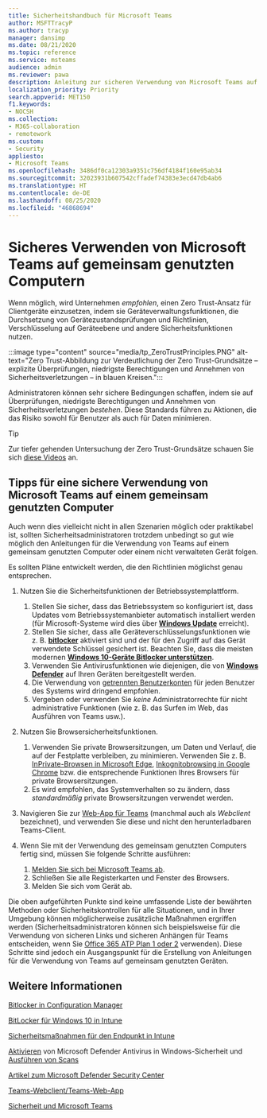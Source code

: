 ```yaml
---
title: Sicherheitshandbuch für Microsoft Teams
author: MSFTTracyP
ms.author: tracyp
manager: dansimp
ms.date: 08/21/2020
ms.topic: reference
ms.service: msteams
audience: admin
ms.reviewer: pawa
description: Anleitung zur sicheren Verwendung von Microsoft Teams auf einem gemeinsam genutzten Computer am Arbeitsplatz.
localization_priority: Priority
search.appverid: MET150
f1.keywords:
- NOCSH
ms.collection:
- M365-collaboration
- remotework
ms.custom:
- Security
appliesto:
- Microsoft Teams
ms.openlocfilehash: 3486df0ca12303a9351c756df4184f160e95ab34
ms.sourcegitcommit: 32023931b607542cffadef74383e3ecd47db4ab6
ms.translationtype: HT
ms.contentlocale: de-DE
ms.lasthandoff: 08/25/2020
ms.locfileid: "46868694"
---
```

# <a name="use-microsoft-teams-securely-on-shared-computers"></a>Sicheres Verwenden von Microsoft Teams auf gemeinsam genutzten Computern

Wenn möglich, wird Unternehmen *empfohlen*, einen Zero Trust-Ansatz für Clientgeräte einzusetzen, indem sie Geräteverwaltungsfunktionen, die Durchsetzung von Gerätezustandsprüfungen und Richtlinien, Verschlüsselung auf Geräteebene und andere Sicherheitsfunktionen nutzen.

:::image type="content" source="media/tp_ZeroTrustPrinciples.PNG" alt-text="Zero Trust-Abbildung zur Verdeutlichung der Zero Trust-Grundsätze – explizite Überprüfungen, niedrigste Berechtigungen und Annehmen von Sicherheitsverletzungen – in blauen Kreisen.":::

Administratoren können sehr sichere Bedingungen schaffen, indem sie auf Überprüfungen, niedrigste Berechtigungen und Annehmen von Sicherheitsverletzungen *bestehen*. Diese Standards führen zu Aktionen, die das Risiko sowohl für Benutzer als auch für Daten minimieren.

> [!TIP]
> Zur tiefer gehenden Untersuchung der Zero Trust-Grundsätze schauen Sie sich [diese Videos](https://docs.microsoft.com/security/ciso-workshop/ciso-workshop-module-3#part-2-zero-trust-definition-and-models-1537) an.

## <a name="tips-for-using-microsoft-teams-securely-from-a-shared-computer"></a>Tipps für eine sichere Verwendung von Microsoft Teams auf einem gemeinsam genutzten Computer

Auch wenn dies vielleicht nicht in allen Szenarien möglich oder praktikabel ist, sollten Sicherheitsadministratoren trotzdem unbedingt so gut wie möglich den Anleitungen für die Verwendung von Teams auf einem gemeinsam genutzten Computer oder einem nicht verwalteten Gerät folgen.

Es sollten Pläne entwickelt werden, die den Richtlinien möglichst genau entsprechen.

1. Nutzen Sie die Sicherheitsfunktionen der Betriebssystemplattform.
    1. Stellen Sie sicher, dass das Betriebssystem so konfiguriert ist, dass Updates vom Betriebssystemanbieter automatisch installiert werden (für Microsoft-Systeme wird dies über [**Windows Update**](https://support.microsoft.com/help/12373/windows-update-faq) erreicht). 
    2. Stellen Sie sicher, dass alle Geräteverschlüsselungsfunktionen wie z. B. [**bitlocker**](https://docs.microsoft.com/windows/security/information-protection/bitlocker/bitlocker-overview) aktiviert sind und der für den Zugriff auf das Gerät verwendete Schlüssel gesichert ist.  Beachten Sie, dass die meisten modernen [**Windows 10-Geräte Bitlocker unterstützen**](https://docs.microsoft.com/windows/security/information-protection/bitlocker/bitlocker-device-encryption-overview-windows-10). 
    1. Verwenden Sie Antivirusfunktionen wie diejenigen, die von [**Windows Defender**](https://docs.microsoft.com/windows/security/threat-protection/microsoft-defender-antivirus/microsoft-defender-antivirus-in-windows-10) auf Ihren Geräten bereitgestellt werden.
    1. Die Verwendung von [getrennten Benutzerkonten](https://support.microsoft.com/help/4026923/windows-10-create-a-local-user-or-administrator-account) für jeden Benutzer des Systems wird dringend empfohlen.
    1. Vergeben oder verwenden Sie *keine* Administratorrechte für nicht administrative Funktionen (wie z. B. das Surfen im Web, das Ausführen von Teams usw.).

2. Nutzen Sie Browsersicherheitsfunktionen.
    1. Verwenden Sie private Browsersitzungen, um Daten und Verlauf, die auf der Festplatte verbleiben, zu minimieren. Verwenden Sie z. B. [InPrivate-Browsen in Microsoft Edge](https://support.microsoft.com/help/4533513/microsoft-edge-browse-inprivate), [Inkognitobrowsing in Google Chrome](https://support.google.com/chrome/answer/95464?co=GENIE.Platform%3DDesktop&hl=en) bzw. die entsprechende Funktionen Ihres Browsers für private Browsersitzungen. 
    1. Es wird empfohlen, das Systemverhalten so zu ändern, dass *standardmäßig* private Browsersitzungen verwendet werden. 

3. Navigieren Sie zur [Web-App für Teams](https://teams.microsoft.com) (manchmal auch als *Webclient* bezeichnet), und verwenden Sie diese und nicht den herunterladbaren Teams-Client.

4. Wenn Sie mit der Verwendung des gemeinsam genutzten Computers fertig sind, müssen Sie folgende Schritte ausführen: 
    1. [Melden Sie sich bei Microsoft Teams ab](https://support.microsoft.com/office/sign-out-of-teams-a6d76e69-e1dd-4bc4-8e5f-04ba48384487).
    1. Schließen Sie alle Registerkarten und Fenster des Browsers.
    1. Melden Sie sich vom Gerät ab.

Die oben aufgeführten Punkte sind keine umfassende Liste der bewährten Methoden oder Sicherheitskontrollen für alle Situationen, und in Ihrer Umgebung können möglicherweise zusätzliche Maßnahmen ergriffen werden (Sicherheitsadministratoren können sich beispielsweise für die Verwendung von sicheren Links und sicheren Anhängen für Teams entscheiden, wenn Sie [Office 365 ATP Plan 1 oder 2](https://docs.microsoft.com/microsoft-365/security/office-365-security/office-365-atp?view=o365-worldwide#office-365-atp-plan-1-and-plan-2) verwenden). Diese Schritte sind jedoch ein Ausgangspunkt für die Erstellung von Anleitungen für die Verwendung von Teams auf gemeinsam genutzten Geräten.

## <a name="more-information"></a>Weitere Informationen

[Bitlocker in Configuration Manager](https://docs.microsoft.com/mem/configmgr/protect/deploy-use/bitlocker/deploy-management-agent)

[BitLocker für Windows 10 in Intune](https://docs.microsoft.com/mem/intune/protect/encrypt-devices)

[Sicherheitsmaßnahmen für den Endpunkt in Intune](https://docs.microsoft.com/mem/intune/protect/endpoint-security)

[Aktivieren](https://docs.microsoft.com/windows/security/threat-protection/microsoft-defender-antivirus/microsoft-defender-security-center-antivirus#ensure-microsoft-defender-antivirus-is-enabled-in-the-windows-security-app) von Microsoft Defender Antivirus in Windows-Sicherheit und [Ausführen von Scans](https://docs.microsoft.com/windows/security/threat-protection/microsoft-defender-antivirus/microsoft-defender-security-center-antivirus#run-a-scan-with-the-windows-security-app)

[Artikel zum Microsoft Defender Security Center](https://docs.microsoft.com/windows/security/threat-protection/microsoft-defender-antivirus/microsoft-defender-security-center-antivirus)

[Teams-Webclient/Teams-Web-App](https://docs.microsoft.com/microsoftteams/get-clients#web-client)

[Sicherheit und Microsoft Teams](https://docs.microsoft.com/microsoftteams/teams-security-guide)
